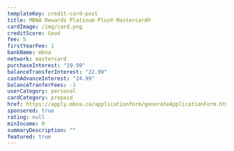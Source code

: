 ```yaml
---
templateKey: credit-card-post
title: MBNA Rewards Platinum Plus® Mastercard®
cardImage: /img/card.png
creditScore: Good
fee: 5
firstYearFee: 1
bankName: mbna
network: mastercard
purchaseInterest: "19.99"
balanceTransferInterest: "22.99"
cashAdvanceInterest: "24.99"
balanceTranferFees: -1
userCategory: personal
cardCategory: prepaid
href: https://apply.mbna.ca/applicationform/generateApplicationForm.htm?src=DACC88&locale=en_CA&sid=GaCy8kZbhuw-10H.SXk.sZfrQgJmcTx8gw
sponsered: true
rating: null
minIncome: 0
summaryDescription: ""
featured: true
---
```

